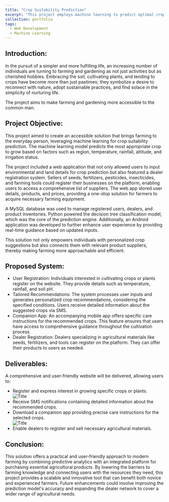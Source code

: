 ```yaml
---
title: "Crop Suitability Prediction"
excerpt: "This project employs machine learning to predict optimal crops based on environmental factors such as region, temperature, rainfall, altitude, and irrigation status, providing tailored recommendations to users. The solution includes a web and mobile application, enabling real-time interaction, personalized guidance, and dealer registration for agricultural supplies. MySQL is used for data management, while the model is deployed on a scalable platform for seamless access. By integrating predictive analytics with practical deployment, this system bridges the gap between technology and sustainable farming.<br/><br/><br/>[![Title](https://navoditamathur.github.io/files/4..png)](https://navoditamathur.github.io/portfolio/portfolio-CropSuitabilityPrediction/)"
collection: portfolio
tags: 
  - Web Development
  - Machine Learning
---
```


Introduction:
-------
In the pursuit of a simpler and more fulfilling life, an increasing number of individuals are turning to farming and gardening as not just activities but as cherished hobbies. Embracing the soil, cultivating plants, and tending to crops have become more than just pastimes; they symbolize a desire to reconnect with nature, adopt sustainable practices, and find solace in the simplicity of nurturing life.

The project aims to make farming and gardening more accessible to the common man.

Project Objective:
-------
This project aimed to create an accessible solution that brings farming to the everyday person, leveraging machine learning for crop suitability prediction. The machine learning model predicts the most appropriate crop to grow based on factors such as region, temperature, rainfall, altitude, and irrigation status.

The project included a web application that not only allowed users to input environmental and land details for crop prediction but also featured a dealer registration system. Sellers of seeds, fertilizers, pesticides, insecticides, and farming tools could register their businesses on the platform, enabling users to access a comprehensive list of suppliers. The web app stored user details, products, and prices, providing a one-stop solution for farmers to acquire necessary farming equipment.

A MySQL database was used to manage registered users, dealers, and product inventories. Python powered the decision tree classification model, which was the core of the prediction engine. Additionally, an Android application was developed to further enhance user experience by providing real-time guidance based on updated inputs.

This solution not only empowers individuals with personalized crop suggestions but also connects them with relevant product suppliers, thereby making farming more approachable and efficient.

Proposed System:
-------
* User Registration: Individuals interested in cultivating crops or plants register on the website. They provide details such as temperature, rainfall, and soil pH.
* Tailored Recommendations: The system processes user inputs and generates personalized crop recommendations, considering the specified conditions. Users receive detailed information about the suggested crops via SMS.
* Companion App: An accompanying mobile app offers specific care instructions for the recommended crops. This feature ensures that users have access to comprehensive guidance throughout the cultivation process.
* Dealer Registration: Dealers specializing in agricultural materials like seeds, fertilizers, and tools can register on the platform. They can offer their products to users as needed.

Deliverables:
-------
A comprehensive and user-friendly website will be delivered, allowing users to:
* Register and express interest in growing specific crops or plants.<br/>
  ![Title](https://navoditamathur.github.io/files/major_web.png)
* Receive SMS notifications containing detailed information about the recommended crops.
* Download a companion app providing precise care instructions for the selected crops.<br/>
  ![Title](https://navoditamathur.github.io/files/major_mobile.png)
* Enable dealers to register and sell necessary agricultural materials.

Conclusion:
------
This solution offers a practical and user-friendly approach to modern farming by combining predictive analytics with an integrated platform for purchasing essential agricultural products. By lowering the barriers to farming knowledge and connecting users with the resources they need, this project provides a scalable and innovative tool that can benefit both novice and experienced farmers. Future enhancements could involve improving the prediction model's accuracy and expanding the dealer network to cover a wider range of agricultural needs.
